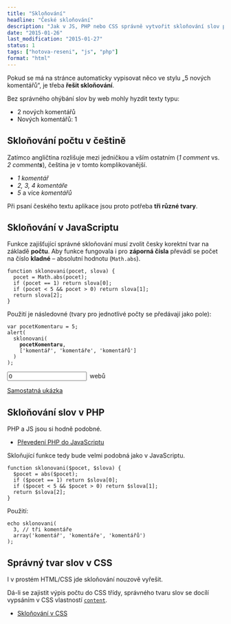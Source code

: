 ```yaml
---
title: "Skloňování"
headline: "České skloňování"
description: "Jak v JS, PHP nebo CSS správně vytvořit skloňování slov pro české prostředí."
date: "2015-01-26"
last_modification: "2015-01-27"
status: 1
tags: ["hotova-reseni", "js", "php"]
format: "html"
---
```


<p>Pokud se má na stránce automaticky vypisovat něco ve stylu „5 nových komentářů“, je třeba <b>řešit skloňování</b>.</p>

<p>Bez správného ohýbání slov by web mohly hyzdit texty typu:</p>

<ul>
  <li>2 nových komentářů</li>
  <li>Nových komentářů: 1</li>
</ul>



<h2 id="cestina">Skloňování počtu v češtině</h2>

<p>Zatímco angličtina rozlišuje mezi jedničkou a vším ostatním (<i>1 comment</i> vs. <i>2 comment<b>s</b></i>), čeština je v tomto komplikovanější.</p>

<ul>
  <li><i>1 komentář</i></li>
  <li><i>2, 3, 4 komentáře</i></li>
  <li><i>5</i> a více <i>komentářů</i></li>
</ul>

<p>Při psaní českého textu aplikace jsou proto potřeba <b>tři různé tvary</b>.</p>




<h2 id="js">Skloňování v JavaScriptu</h2>

<p>Funkce zajišťující správné skloňování musí zvolit česky korektní tvar na základě <b>počtu</b>. Aby funkce fungovala i pro <b>záporná čísla</b> převádí se počet na číslo <b>kladné</b> – absolutní hodnotu (<code>Math.abs</code>).</p>

<pre><code>function sklonovani(pocet, slova) {
  pocet = Math.abs(pocet);
  if (pocet == 1) return slova[0];
  if (pocet &lt; 5 &amp;&amp; pocet > 0) return slova[1];
  return slova[2];
}</code></pre>

<p>Použití je následovné (tvary pro jednotlivé počty se předávají jako pole):</p>

<pre><code>var pocetKomentaru = 5;
alert(
  sklonovani(
    <b>pocetKomentaru</b>, 
    ['komentář', 'komentáře', 'komentářů']
  )
);</code></pre>


<div class="live no-source">
<input type="number" oninput="pocet(this)" value="0" size="5"><span style="margin-left: .5em">webů</span>
<script>
function sklonovani(pocet, slova) {
  pocet = Math.abs(pocet);
  if (pocet == 1) return slova[0];
  if (pocet < 5 && pocet > 0) return slova[1];
  return slova[2];
}
function pocet(el) {
    el.nextSibling.innerHTML = sklonovani(
        el.value, 
        ['web', 'weby', 'webů']
    );
}
</script>
</div>

<p><a href="https://kod.djpw.cz/bxjb">Samostatná ukázka</a></p>


<h2 id="php">Skloňování slov v PHP</h2>

<p>PHP a JS jsou si hodně podobné.</p>

<div class="internal-content">
  <ul>
    <li><a href="/php2js">Převedení PHP do JavaScriptu</a></li>
  </ul>
</div>


<p>Skloňující funkce tedy bude velmi podobná jako v JavaScriptu.</p>

<pre><code>function sklonovani($pocet, $slova) {
  $pocet = abs($pocet);
  if ($pocet == 1) return $slova[0];
  if ($pocet &lt; 5 &amp;&amp; $pocet > 0) return $slova[1];
  return $slova[2];
}</code></pre>



<p>Použití:</p>

<pre><code>echo sklonovani(
  3, // tři komentáře 
  array('komentář', 'komentáře', 'komentářů')
);</code></pre>




<h2 id="css">Správný tvar slov v CSS</h2>

<p>I v prostém HTML/CSS jde skloňování nouzově vyřešit.</p>

<p>Dá-li se zajistit výpis počtu do CSS třídy, správného tvaru slov se docílí vypsáním v CSS vlastností <a href="/content"><code>content</code></a>.</p>


<div class="internal-content">
  <ul>
    <li><a href="/programovani-css">Skloňování v CSS</a></li>
  </ul>
</div>
